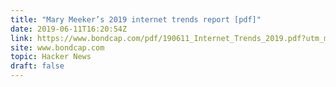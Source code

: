 ```yaml
---
title: "Mary Meeker’s 2019 internet trends report [pdf]"
date: 2019-06-11T16:20:54Z
link: https://www.bondcap.com/pdf/190611_Internet_Trends_2019.pdf?utm_medium=RSS&utm_source=hune
site: www.bondcap.com
topic: Hacker News
draft: false
---
```

